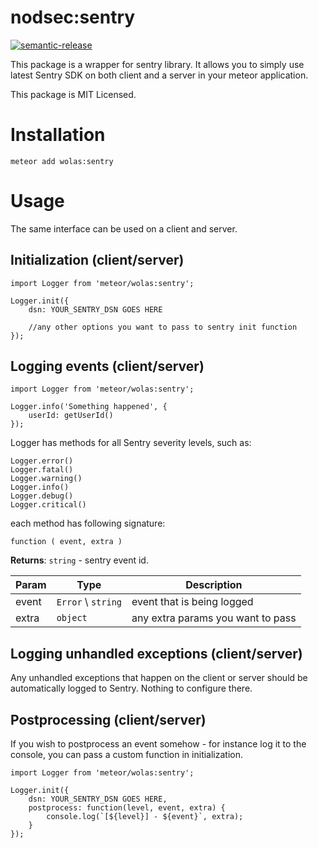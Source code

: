# nodsec:sentry

[![semantic-release](https://img.shields.io/badge/%20%20%F0%9F%93%A6%F0%9F%9A%80-semantic--release-e10079.svg)](https://github.com/semantic-release/semantic-release)


This package is a wrapper for sentry library. It allows you to simply use latest Sentry SDK on both client and a server in your meteor application.

This package is MIT Licensed.

# Installation

```
meteor add wolas:sentry
```

# Usage

The same interface can be used on a client and server.

## Initialization (client/server)

```
import Logger from 'meteor/wolas:sentry';

Logger.init({
    dsn: YOUR_SENTRY_DSN GOES HERE

    //any other options you want to pass to sentry init function
});
```

## Logging events (client/server)

```
import Logger from 'meteor/wolas:sentry';

Logger.info('Something happened', {
    userId: getUserId()
});
```

Logger has methods for all Sentry severity levels, such as:

```
Logger.error()
Logger.fatal()
Logger.warning()
Logger.info()
Logger.debug()
Logger.critical()
```

each method has following signature:

`function ( event, extra )`

**Returns**: <code>string</code> - sentry event id.

| Param | Type | Description |
| --- | --- | --- |
| event | <code>Error</code> \ <code>string</code> | event that is being logged |
| extra | <code>object</code> | any extra params you want to pass |

## Logging unhandled exceptions (client/server)

Any unhandled exceptions that happen on the client or server should be automatically logged to Sentry. Nothing to configure there.

## Postprocessing (client/server)

If you wish to postprocess an event somehow - for instance log it to the console, you can pass a custom function in initialization.

```
import Logger from 'meteor/wolas:sentry';

Logger.init({
    dsn: YOUR_SENTRY_DSN GOES HERE,
    postprocess: function(level, event, extra) {
        console.log(`[${level}] - ${event}`, extra);
    }
});
```
